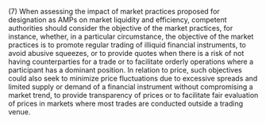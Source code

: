 (7) When assessing the impact of market practices proposed for designation as AMPs on market liquidity and efficiency, competent authorities should consider the objective of the market practices, for instance, whether, in a particular circumstance, the objective of the market practices is to promote regular trading of illiquid financial instruments, to avoid abusive squeezes, or to provide quotes when there is a risk of not having counterparties for a trade or to facilitate orderly operations where a participant has a dominant position. In relation to price, such objectives could also seek to minimize price fluctuations due to excessive spreads and limited supply or demand of a financial instrument without compromising a market trend, to provide transparency of prices or to facilitate fair evaluation of prices in markets where most trades are conducted outside a trading venue.